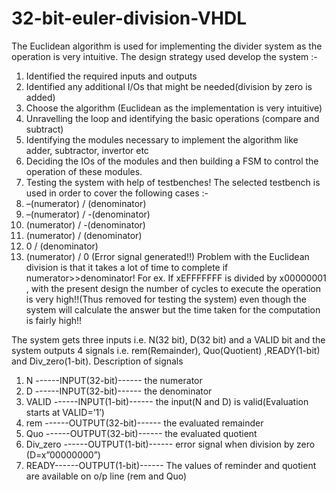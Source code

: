 # 32-bit-euler-division-VHDL
The Euclidean algorithm is used for implementing the divider system as the operation is very
intuitive.
The design strategy used develop the system :-
1) Identified the required inputs and outputs
2) Identified any additional I/Os that might be needed(division by zero is added)
3) Choose the algorithm (Euclidean as the implementation is very intuitive)
4) Unravelling the loop and identifying the basic operations (compare and subtract)
5) Identifying the modules necessary to implement the algorithm like adder, subtractor,
invertor etc
6) Deciding the IOs of the modules and then building a FSM to control the operation of
these modules.
7) Testing the system with help of testbenches!
The selected testbench is used in order to cover the following cases :-
1) –(numerator) / (denominator)
2) –(numerator) / -(denominator)
3) (numerator) / -(denominator)
4) (numerator) / (denominator)
5) 0 / (denominator)
6) (numerator) / 0 (Error signal generated!!)
Problem with the Euclidean division is that it takes a lot of time to complete if numerator>>denominator!
For ex. If xEFFFFFFF is divided by x00000001 , with the present design the number of cycles to execute the operation is very high!!(Thus removed for testing the system) even though the system will calculate the answer but the time taken for the computation is fairly high!!

The system gets three inputs i.e. N(32 bit), D(32 bit) and a VALID bit and the system outputs 4 signals i.e. rem(Remainder), Quo(Quotient) ,READY(1-bit) and Div_zero(1-bit).
Description of signals
1) N ------INPUT(32-bit)------ the numerator
2) D ------INPUT(32-bit)------ the denominator
3) VALID ------INPUT(1-bit)------ the input(N and D) is valid(Evaluation starts at
VALID=’1’)
4) rem ------OUTPUT(32-bit)------ the evaluated remainder
5) Quo ------OUTPUT(32-bit)------ the evaluated quotient
6) Div_zero ------OUTPUT(1-bit)------ error signal when division by zero
(D=x”00000000”)
7) READY------OUTPUT(1-bit)------ The values of reminder and quotient are available
on o/p line (rem and Quo)
